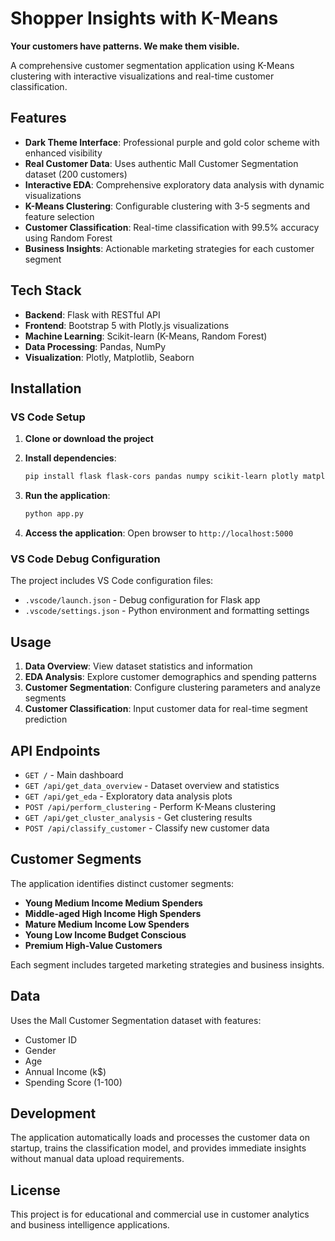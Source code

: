 # Shopper Insights with K-Means

**Your customers have patterns. We make them visible.**

A comprehensive customer segmentation application using K-Means clustering with interactive visualizations and real-time customer classification.

## Features

- **Dark Theme Interface**: Professional purple and gold color scheme with enhanced visibility
- **Real Customer Data**: Uses authentic Mall Customer Segmentation dataset (200 customers)
- **Interactive EDA**: Comprehensive exploratory data analysis with dynamic visualizations
- **K-Means Clustering**: Configurable clustering with 3-5 segments and feature selection
- **Customer Classification**: Real-time classification with 99.5% accuracy using Random Forest
- **Business Insights**: Actionable marketing strategies for each customer segment

## Tech Stack

- **Backend**: Flask with RESTful API
- **Frontend**: Bootstrap 5 with Plotly.js visualizations
- **Machine Learning**: Scikit-learn (K-Means, Random Forest)
- **Data Processing**: Pandas, NumPy
- **Visualization**: Plotly, Matplotlib, Seaborn

## Installation

### VS Code Setup

1. **Clone or download the project**
2. **Install dependencies**:
   ```bash
   pip install flask flask-cors pandas numpy scikit-learn plotly matplotlib seaborn
   ```

3. **Run the application**:
   ```bash
   python app.py
   ```

4. **Access the application**:
   Open browser to `http://localhost:5000`

### VS Code Debug Configuration

The project includes VS Code configuration files:
- `.vscode/launch.json` - Debug configuration for Flask app
- `.vscode/settings.json` - Python environment and formatting settings

## Usage

1. **Data Overview**: View dataset statistics and information
2. **EDA Analysis**: Explore customer demographics and spending patterns
3. **Customer Segmentation**: Configure clustering parameters and analyze segments
4. **Customer Classification**: Input customer data for real-time segment prediction

## API Endpoints

- `GET /` - Main dashboard
- `GET /api/get_data_overview` - Dataset overview and statistics
- `GET /api/get_eda` - Exploratory data analysis plots
- `POST /api/perform_clustering` - Perform K-Means clustering
- `GET /api/get_cluster_analysis` - Get clustering results
- `POST /api/classify_customer` - Classify new customer data

## Customer Segments

The application identifies distinct customer segments:
- **Young Medium Income Medium Spenders**
- **Middle-aged High Income High Spenders** 
- **Mature Medium Income Low Spenders**
- **Young Low Income Budget Conscious**
- **Premium High-Value Customers**

Each segment includes targeted marketing strategies and business insights.

## Data

Uses the Mall Customer Segmentation dataset with features:
- Customer ID
- Gender
- Age
- Annual Income (k$)
- Spending Score (1-100)

## Development

The application automatically loads and processes the customer data on startup, trains the classification model, and provides immediate insights without manual data upload requirements.

## License

This project is for educational and commercial use in customer analytics and business intelligence applications.